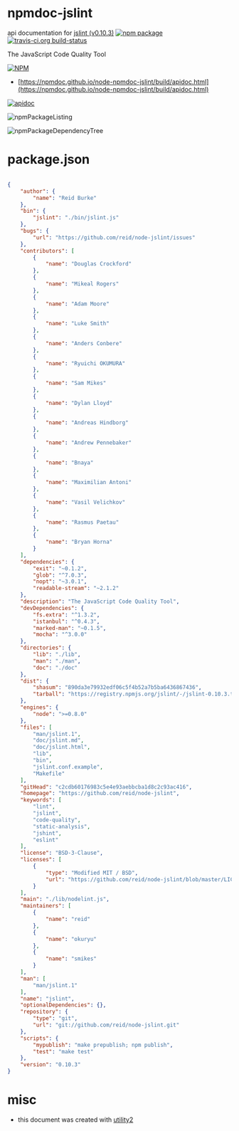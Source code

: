 # npmdoc-jslint

api documentation for  [jslint (v0.10.3)](https://github.com/reid/node-jslint)  [![npm package](https://img.shields.io/npm/v/npmdoc-jslint.svg?style=flat-square)](https://www.npmjs.org/package/npmdoc-jslint) [![travis-ci.org build-status](https://api.travis-ci.org/npmdoc/node-npmdoc-jslint.svg)](https://travis-ci.org/npmdoc/node-npmdoc-jslint)

The JavaScript Code Quality Tool

[![NPM](https://nodei.co/npm/jslint.png?downloads=true&downloadRank=true&stars=true)](https://www.npmjs.com/package/jslint)

- [https://npmdoc.github.io/node-npmdoc-jslint/build/apidoc.html](https://npmdoc.github.io/node-npmdoc-jslint/build/apidoc.html)

[![apidoc](https://npmdoc.github.io/node-npmdoc-jslint/build/screenCapture.buildCi.browser.%252Ftmp%252Fbuild%252Fapidoc.html.png)](https://npmdoc.github.io/node-npmdoc-jslint/build/apidoc.html)

![npmPackageListing](https://npmdoc.github.io/node-npmdoc-jslint/build/screenCapture.npmPackageListing.svg)

![npmPackageDependencyTree](https://npmdoc.github.io/node-npmdoc-jslint/build/screenCapture.npmPackageDependencyTree.svg)



# package.json

```json

{
    "author": {
        "name": "Reid Burke"
    },
    "bin": {
        "jslint": "./bin/jslint.js"
    },
    "bugs": {
        "url": "https://github.com/reid/node-jslint/issues"
    },
    "contributors": [
        {
            "name": "Douglas Crockford"
        },
        {
            "name": "Mikeal Rogers"
        },
        {
            "name": "Adam Moore"
        },
        {
            "name": "Luke Smith"
        },
        {
            "name": "Anders Conbere"
        },
        {
            "name": "Ryuichi OKUMURA"
        },
        {
            "name": "Sam Mikes"
        },
        {
            "name": "Dylan Lloyd"
        },
        {
            "name": "Andreas Hindborg"
        },
        {
            "name": "Andrew Pennebaker"
        },
        {
            "name": "Bnaya"
        },
        {
            "name": "Maximilian Antoni"
        },
        {
            "name": "Vasil Velichkov"
        },
        {
            "name": "Rasmus Paetau"
        },
        {
            "name": "Bryan Horna"
        }
    ],
    "dependencies": {
        "exit": "~0.1.2",
        "glob": "^7.0.3",
        "nopt": "~3.0.1",
        "readable-stream": "~2.1.2"
    },
    "description": "The JavaScript Code Quality Tool",
    "devDependencies": {
        "fs.extra": "^1.3.2",
        "istanbul": "^0.4.3",
        "marked-man": "~0.1.5",
        "mocha": "^3.0.0"
    },
    "directories": {
        "lib": "./lib",
        "man": "./man",
        "doc": "./doc"
    },
    "dist": {
        "shasum": "890da3e79932edf06c5f4b52a7b5ba6436867436",
        "tarball": "https://registry.npmjs.org/jslint/-/jslint-0.10.3.tgz"
    },
    "engines": {
        "node": ">=0.8.0"
    },
    "files": [
        "man/jslint.1",
        "doc/jslint.md",
        "doc/jslint.html",
        "lib",
        "bin",
        "jslint.conf.example",
        "Makefile"
    ],
    "gitHead": "c2cdb60176983c5e4e93aebbcba1d8c2c93ac416",
    "homepage": "https://github.com/reid/node-jslint",
    "keywords": [
        "lint",
        "jslint",
        "code-quality",
        "static-analysis",
        "jshint",
        "eslint"
    ],
    "license": "BSD-3-Clause",
    "licenses": [
        {
            "type": "Modified MIT / BSD",
            "url": "https://github.com/reid/node-jslint/blob/master/LICENSE"
        }
    ],
    "main": "./lib/nodelint.js",
    "maintainers": [
        {
            "name": "reid"
        },
        {
            "name": "okuryu"
        },
        {
            "name": "smikes"
        }
    ],
    "man": [
        "man/jslint.1"
    ],
    "name": "jslint",
    "optionalDependencies": {},
    "repository": {
        "type": "git",
        "url": "git://github.com/reid/node-jslint.git"
    },
    "scripts": {
        "mypublish": "make prepublish; npm publish",
        "test": "make test"
    },
    "version": "0.10.3"
}
```



# misc
- this document was created with [utility2](https://github.com/kaizhu256/node-utility2)

